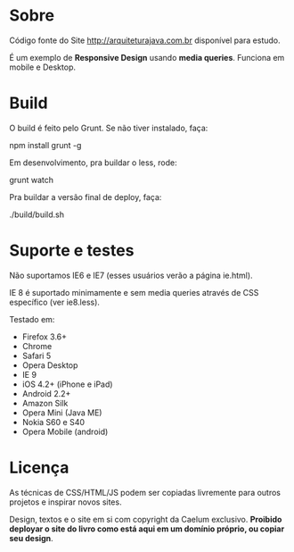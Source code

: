 Sobre
=====

Código fonte do Site http://arquiteturajava.com.br disponível para estudo.

É um exemplo de **Responsive Design** usando **media queries**. Funciona em mobile e Desktop.

Build
=====

O build é feito pelo Grunt. Se não tiver instalado, faça:
   
   npm install grunt -g

Em desenvolvimento, pra buildar o less, rode:

   grunt watch

Pra buildar a versão final de deploy, faça:

   ./build/build.sh


Suporte e testes
================

Não suportamos IE6 e IE7 (esses usuários verão a página ie.html).

IE 8 é suportado minimamente e sem media queries através de CSS específico (ver ie8.less).

Testado em:

* Firefox 3.6+
* Chrome
* Safari 5
* Opera Desktop
* IE 9
* iOS 4.2+ (iPhone e iPad)
* Android 2.2+
* Amazon Silk
* Opera Mini (Java ME)
* Nokia S60 e S40
* Opera Mobile (android)

Licença
=======

As técnicas de CSS/HTML/JS podem ser copiadas livremente para outros projetos e inspirar novos sites. 

Design, textos e o site em si com copyright da Caelum exclusivo. **Proibido deployar o site do livro como está aqui em um domínio próprio, ou copiar seu design**.